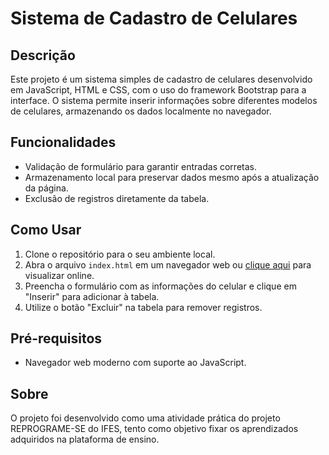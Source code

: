 # Sistema de Cadastro de Celulares

## Descrição

Este projeto é um sistema simples de cadastro de celulares desenvolvido em JavaScript, HTML e CSS, com o uso do framework Bootstrap para a interface. O sistema permite inserir informações sobre diferentes modelos de celulares, armazenando os dados localmente no navegador.

## Funcionalidades

- Validação de formulário para garantir entradas corretas.
- Armazenamento local para preservar dados mesmo após a atualização da página.
- Exclusão de registros diretamente da tabela.

## Como Usar

1. Clone o repositório para o seu ambiente local.
2. Abra o arquivo `index.html` em um navegador web ou [clique aqui](https://julielzissimo.github.io/Cadastro-de-celulares/) para visualizar online.
3. Preencha o formulário com as informações do celular e clique em "Inserir" para adicionar à tabela.
4. Utilize o botão "Excluir" na tabela para remover registros.

## Pré-requisitos

- Navegador web moderno com suporte ao JavaScript.


## Sobre

O projeto foi desenvolvido como uma atividade prática do projeto REPROGRAME-SE do IFES, tento como objetivo fixar os aprendizados adquiridos na plataforma de ensino.


